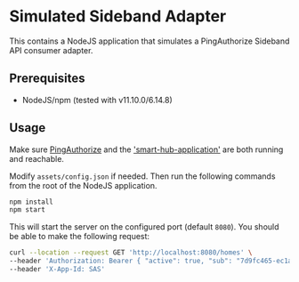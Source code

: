 # Simulated Sideband Adapter

This contains a NodeJS application that simulates a PingAuthorize Sideband API consumer adapter.

## Prerequisites

* NodeJS/npm (tested with v11.10.0/6.14.8)

## Usage

Make sure [PingAuthorize](../../docker-compose.yml) and the ['smart-hub-application'](../../smart-hub-application)
are both running and reachable.

Modify `assets/config.json` if needed. Then run the following commands from the root of the NodeJS application.

```bash
npm install
npm start
```

This will start the server on the configured port (default `8080`). You should be able to make the following request:

```bash
curl --location --request GET 'http://localhost:8080/homes' \
--header 'Authorization: Bearer { "active": true, "sub": "7d9fc465-ec1a-460c-ab38-435471f4918b" }' \
--header 'X-App-Id: SAS'
```

